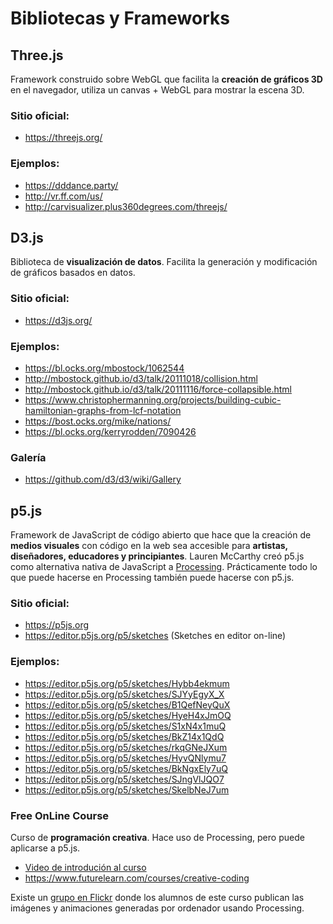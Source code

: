 # Bibliotecas y Frameworks

## Three.js

Framework construido sobre WebGL que facilita la **creación de gráficos 3D** en el navegador, utiliza un canvas + WebGL para mostrar la escena 3D.

### Sitio oficial:

- https://threejs.org/

### Ejemplos:

- https://dddance.party/
- http://vr.ff.com/us/
- http://carvisualizer.plus360degrees.com/threejs/

## D3.js

Biblioteca de **visualización de datos**. Facilita la generación y modificación de gráficos basados en datos. 

### Sitio oficial:

- https://d3js.org/

### Ejemplos:

- https://bl.ocks.org/mbostock/1062544
- http://mbostock.github.io/d3/talk/20111018/collision.html
- http://mbostock.github.io/d3/talk/20111116/force-collapsible.html
- https://www.christophermanning.org/projects/building-cubic-hamiltonian-graphs-from-lcf-notation
- https://bost.ocks.org/mike/nations/
- https://bl.ocks.org/kerryrodden/7090426

### Galería

- https://github.com/d3/d3/wiki/Gallery

## p5.js

Framework de JavaScript de código abierto que hace que la creación de **medios visuales** con código en la web sea accesible para **artistas, diseñadores, educadores y principiantes**. Lauren McCarthy creó p5.js como alternativa nativa de JavaScript a [Processing](https://processing.org/). Prácticamente todo lo que puede hacerse en Processing también puede hacerse con p5.js.

### Sitio oficial:

- https://p5js.org
- https://editor.p5js.org/p5/sketches  (Sketches en editor on-line)

### Ejemplos:

- https://editor.p5js.org/p5/sketches/Hybb4ekmum
- https://editor.p5js.org/p5/sketches/SJYyEgyX_X
- https://editor.p5js.org/p5/sketches/B1QefNeyQuX
- https://editor.p5js.org/p5/sketches/HyeH4xJmOQ 
- https://editor.p5js.org/p5/sketches/S1xN4x1muQ
- https://editor.p5js.org/p5/sketches/BkZ14x1QdQ
- https://editor.p5js.org/p5/sketches/rkqGNeJXum
- https://editor.p5js.org/p5/sketches/HyvQNlymu7
- https://editor.p5js.org/p5/sketches/BkNgxEly7uQ
- https://editor.p5js.org/p5/sketches/SJngVlJQO7
- https://editor.p5js.org/p5/sketches/SkelbNeJ7um

### Free OnLine Course

Curso de **programación creativa**. Hace uso de Processing, pero puede aplicarse a p5.js.

- [Video de introdución al curso](https://view.vzaar.com/1569932/video/hd)
- https://www.futurelearn.com/courses/creative-coding 

Existe un [grupo en Flickr](https://www.flickr.com/groups/2615752@N24/pool/) donde los alumnos de este curso publican las imágenes y animaciones generadas por ordenador usando Processing.
